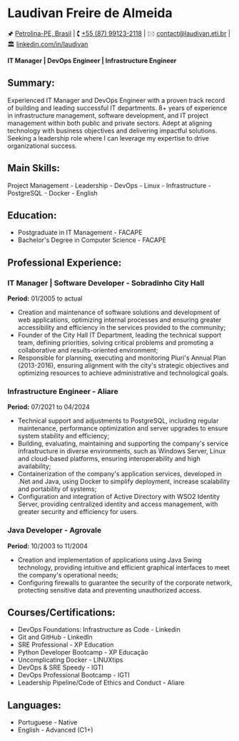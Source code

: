 # Laudivan Freire de Almeida
🖈 [Petrolina-PE, Brasil](https://www.google.com/maps/place/Petrolina,+PE) | 🕻 [\+55 (87) 99123-2118](tel:+5587991232118) | 🖂 [contact@laudivan.eti.br](mailto:contact@laudivan.eti.br) | 🏛 [linkedin.com/in/laudivan](http://linkedin.com/in/laudivan)

**IT Manager | DevOps Engineer | Infrastructure Engineer**

## Summary: 
Experienced IT Manager and DevOps Engineer with a proven track record of building and leading successful IT departments. 8+ years of experience in infrastructure management, software development, and IT project management within both public and private sectors. Adept at aligning technology with business objectives and delivering impactful solutions. Seeking a leadership role where I can leverage my expertise to drive organizational success.

## Main Skills: 
Project Management - Leadership - DevOps - Linux - Infrastructure - PostgreSQL - Docker - English 

## Education: 
- Postgraduate in IT Management - FACAPE 
- Bachelor's Degree in Computer Science - FACAPE 

## Professional Experience: 
### IT Manager | Software Developer - Sobradinho City Hall 
**Period:** 01/2005 to actual
- Creation and maintenance of software solutions and development of web applications, optimizing internal processes and ensuring greater accessibility and efficiency in the services provided to the community; 
- Founder of the City Hall IT Department, leading the technical support team, defining priorities, solving critical problems and promoting a collaborative and results-oriented environment; 
- Responsible for planning, executing and monitoring Pluri's Annual Plan (2013-2016), ensuring alignment with the city's strategic objectives and optimizing resources to achieve administrative and technological goals. 
### Infrastructure Engineer - Aliare 
**Period:** 07/2021 to 04/2024 
- Technical support and adjustments to PostgreSQL, including regular maintenance, performance optimization and server upgrades to ensure system stability and efficiency; 
- Building, evaluating, maintaining and supporting the company's service infrastructure in diverse environments, such as Windows Server, Linux and cloud-based platforms, ensuring interoperability and high availability; 
- Containerization of the company's application services, developed in .Net and Java, using Docker to simplify deployment, increase scalability and portability of systems; 
- Configuration and integration of Active Directory with WSO2 Identity Server, providing centralized identity and access management, with greater security and efficiency for users. 
### Java Developer - Agrovale 
**Period:** 10/2003 to 11/2004 
- Creation and implementation of applications using Java Swing technology, providing intuitive and efficient graphical interfaces to meet the company's operational needs; 
- Configuring firewalls to guarantee the security of the corporate network, protecting sensitive data and preventing unauthorized access. 
## Courses/Certifications: 
- DevOps Foundations: Infrastructure as Code - Linkedin
- Git and GitHub - LinkedIn 
- SRE Professional - XP Education 
- Python Developer Bootcamp - XP Educação 
- Uncomplicating Docker - LINUXtips 
- DevOps & SRE Speedy - IGTI 
- DevOps Professional Bootcamp - IGTI 
- Leadership Pipeline/Code of Ethics and Conduct - Aliare 
## Languages: 
- Portuguese - Native 
- English - Advanced (C1+)
